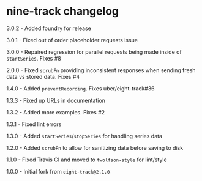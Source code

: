 # nine-track changelog
3.0.2 - Added foundry for release

3.0.1 - Fixed out of order placeholder requests issue

3.0.0 - Repaired regression for parallel requests being made inside of `startSeries`. Fixes #8

2.0.0 - Fixed `scrubFn` providing inconsistent responses when sending fresh data vs stored data. Fixes #4

1.4.0 - Added `preventRecording`. Fixes uber/eight-track#36

1.3.3 - Fixed up URLs in documentation

1.3.2 - Added more examples. Fixes #2

1.3.1 - Fixed lint errors

1.3.0 - Added `startSeries`/`stopSeries` for handling series data

1.2.0 - Added `scrubFn` to allow for sanitizing data before saving to disk

1.1.0 - Fixed Travis CI and moved to `twolfson-style` for lint/style

1.0.0 - Initial fork from `eight-track@2.1.0`
